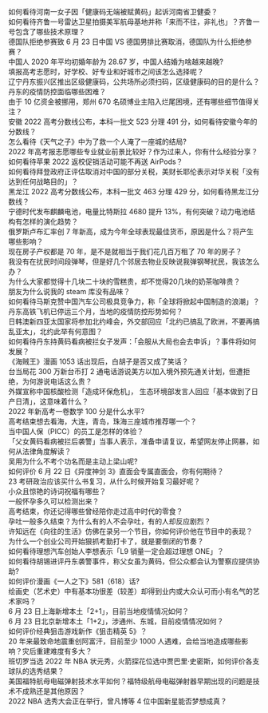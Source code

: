 如何看待河南一女子因「健康码无端被赋黄码」起诉河南省卫健委？  
如何看待齐鲁一号雷达卫星拍摄美军航母基地并称「来而不往，非礼也」？齐鲁一号包含了哪些技术原理？  
德国队拒绝参赛致 6 月 23 日中国 VS 德国男排比赛取消，德国队为什么拒绝参赛？  
中国人 2020 年平均初婚年龄为 28.67 岁，中国人结婚为啥越来越晚?  
填报高考志愿时，好学校、好专业和好城市之间该怎么选择呢？  
辽宁丹东振兴区推出区级健康码，公共场所必须扫码，区级健康码的目的是什么？丹东的疫情防控面临哪些困难？  
由于 10 亿资金被挪用，郑州 670 名硕博业主陷入烂尾困境，还有哪些细节值得关注？  
安徽 2022 高考分数线公布，本科一批文 523 分理 491 分，如何看待安徽今年的分数线？  
怎么看待《天气之子》中为了救一个人淹了一座城的结局?  
2022 年高考报志愿哪些专业就业前景比较好？作为过来人，你有什么经验分享？  
如何看待苹果 2022 返校促销活动可能不再送 AirPods？  
如何看待拜登政府正评估取消对中国的部分关税，美财长耶伦表示对华关税「没有达到任何战略目的​」？  
黑龙江 2022 高考分数线公布，本科一批文 463 分理 429 分，如何看待黑龙江分数线？  
宁德时代发布麒麟电池，电量比特斯拉 4680 提升 13%，有何突破？动力电池结构有怎样的演化趋势？  
俄罗斯卢布汇率创 7 年新高，成为今年全球表现最佳货币，原因是什么？将产生哪些影响？  
现在房子产权都是 70 年，是不是就相当于我们花几百万租了 70 年的房子？  
我没有在扰民时间段弹琴，但是好几个邻居去物业反映说我弹钢琴扰民，我该怎么办？  
为什么大家都觉得十几块二十块的雪糕贵，却不觉得20几块的奶茶咖啡贵？  
朋友为什么说我的 steam 库没有品味？  
如何看待马斯克赞中国汽车公司极具竞争力，称「全球将掀起中国制造的浪潮」？  
丹东高铁飞机已停运三个月，当地的疫情防控形势如何？  
日韩澳新四亚太国家将参加北约峰会，外交部回应「北约已搞乱了欧洲，不要再搞乱亚太」，北约此举有何意图？  
如何看待丹东持黄码看病被拦女子发声：「会服从大局也会去申诉」？事件将如何发展？  
《海贼王》漫画 1053 话出现后，白胡子是否又成了笑话？  
台当局花 300 万新台币打 2 通电话游说美方以加入境外预先通关计划，但遭拒绝，为何游说电话这么贵？  
外媒宣称中国核酸检测「造成环保危机」， 生态环境部发言人回应「基本做到了日产日清」，这意味着什么？  
2022 年新高考一卷数学 100 分是什么水平?  
高考结束想去看海，大连，青岛，珠海三座城市推荐哪一个？  
当中国人保（PICC）的员工是怎样的体验？  
「父女黄码看病被拦后袭警」当事人表示，准备申请复议，希望网友停止网暴，如何从法律角度解读？  
吴用为什么不考个功名而是主动上梁山呢?  
如何评价 6 月 22 日《异度神剑 3》直面会专属直面会，你有何期待？  
23 考研政治应该买什么书复习，从什么时候开始复习最好呢？  
小众且惊艳的诗词祝福有哪些？  
一般怀孕多久可以检测出来？  
高考结束，你还记得哪些曾经陪你走过高中时代的零食？  
孕吐一般多久结束？为什么有的人不会孕吐，有的人却反应剧烈？  
许知远在《向往的生活》仿佛在录另一个节目，你如何评价他在节目中的表现？  
为什么一个创业公司开始狠抓考勤打卡了，就是要倒闭的节奏？  
如何看待理想汽车创始人李想表示「L9 销量一定会超过理想 ONE」？  
如何看待胡锡进评丹东袭警事件，称父女虽为黄码，但公众都会认为警察应提供协助?  
如何评价漫画《一人之下》581（618）话?  
绘画史（艺术史）中有基本功很差（较差）却得到业内或大众认可而小有名气的艺术家吗？  
6 月 23 日上海新增本土「2+1」，目前当地疫情情况如何？  
6 月 23 日北京新增本土「1+2」，涉通州、东城，目前疫情情况如何？  
如何评价经典狙击游戏新作《狙击精英 5》？  
20 年来最致命地震重创阿富汗，目前至少 1000 人遇难，会给当地造成哪些影响？灾后重建难度有多大？  
班切罗当选 2022 年 NBA 状元秀，火箭探花位选中贾巴里·史密斯，如何评价各支球队的选秀结果？  
美国福特航母电磁弹射技术水平如何？福特级航母电磁弹射器早期出现的问题是技术不成熟还是其他原因？  
2022 NBA 选秀大会正在举行，曾凡博等 4 位中国新星能否梦想成真？  
